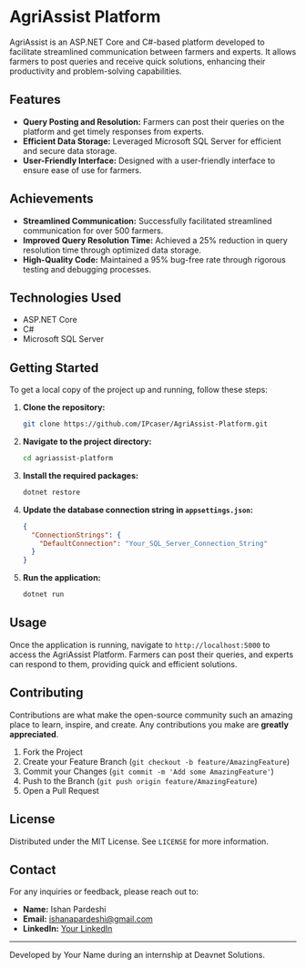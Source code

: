# AgriAssist Platform

AgriAssist is an ASP.NET Core and C#-based platform developed to facilitate streamlined communication between farmers and experts. It allows farmers to post queries and receive quick solutions, enhancing their productivity and problem-solving capabilities.

## Features

- **Query Posting and Resolution:** Farmers can post their queries on the platform and get timely responses from experts.
- **Efficient Data Storage:** Leveraged Microsoft SQL Server for efficient and secure data storage.
- **User-Friendly Interface:** Designed with a user-friendly interface to ensure ease of use for farmers.

## Achievements

- **Streamlined Communication:** Successfully facilitated streamlined communication for over 500 farmers.
- **Improved Query Resolution Time:** Achieved a 25% reduction in query resolution time through optimized data storage.
- **High-Quality Code:** Maintained a 95% bug-free rate through rigorous testing and debugging processes.

## Technologies Used

- ASP.NET Core
- C#
- Microsoft SQL Server

## Getting Started

To get a local copy of the project up and running, follow these steps:

1. **Clone the repository:**
    ```sh
    git clone https://github.com/IPcaser/AgriAssist-Platform.git
    ```

2. **Navigate to the project directory:**
    ```sh
    cd agriassist-platform
    ```

3. **Install the required packages:**
    ```sh
    dotnet restore
    ```

4. **Update the database connection string in `appsettings.json`:**
    ```json
    {
      "ConnectionStrings": {
        "DefaultConnection": "Your_SQL_Server_Connection_String"
      }
    }
    ```

5. **Run the application:**
    ```sh
    dotnet run
    ```

## Usage

Once the application is running, navigate to `http://localhost:5000` to access the AgriAssist Platform. Farmers can post their queries, and experts can respond to them, providing quick and efficient solutions.

## Contributing

Contributions are what make the open-source community such an amazing place to learn, inspire, and create. Any contributions you make are **greatly appreciated**.

1. Fork the Project
2. Create your Feature Branch (`git checkout -b feature/AmazingFeature`)
3. Commit your Changes (`git commit -m 'Add some AmazingFeature'`)
4. Push to the Branch (`git push origin feature/AmazingFeature`)
5. Open a Pull Request

## License

Distributed under the MIT License. See `LICENSE` for more information.

## Contact

For any inquiries or feedback, please reach out to:

- **Name:** Ishan Pardeshi
- **Email:** ishanapardeshi@gmail.com
- **LinkedIn:** [Your LinkedIn](https://www.linkedin.com/in/ishan-pardeshi-169308272/)

---

Developed by Your Name during an internship at Deavnet Solutions.
